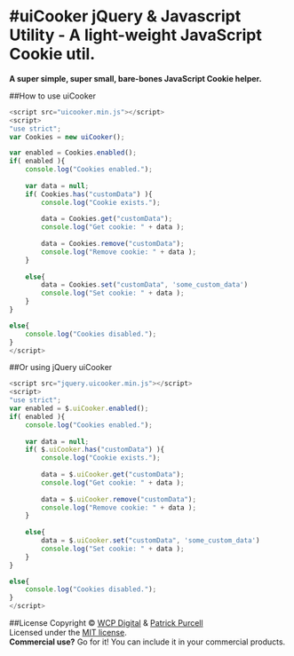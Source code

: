 #uiCooker jQuery &amp; Javascript Utility - A light-weight JavaScript Cookie util.
================================

**A super simple, super small, bare-bones JavaScript Cookie helper.**

##How to use uiCooker

```js
<script src="uicooker.min.js"></script>
<script>
"use strict";
var Cookies = new uiCooker();

var enabled = Cookies.enabled();
if( enabled ){
	console.log("Cookies enabled.");
	
	var data = null;
	if( Cookies.has("customData") ){
		console.log("Cookie exists.");
		
		data = Cookies.get("customData");
		console.log("Get cookie: " + data );
		
		data = Cookies.remove("customData");
		console.log("Remove cookie: " + data );
	}
	
	else{
		data = Cookies.set("customData", 'some_custom_data')
		console.log("Set cookie: " + data );
	}
}

else{
	console.log("Cookies disabled.");
}
</script>
```

##Or using jQuery uiCooker

```js
<script src="jquery.uicooker.min.js"></script>
<script>
"use strict";
var enabled = $.uiCooker.enabled();
if( enabled ){
	console.log("Cookies enabled.");
	
	var data = null;
	if( $.uiCooker.has("customData") ){
		console.log("Cookie exists.");
		
		data = $.uiCooker.get("customData");
		console.log("Get cookie: " + data );
		
		data = $.uiCooker.remove("customData");
		console.log("Remove cookie: " + data );
	}
	
	else{
		data = $.uiCooker.set("customData", 'some_custom_data')
		console.log("Set cookie: " + data );
	}
}

else{
	console.log("Cookies disabled.");
}
</script>
```


##License
Copyright &copy; [WCP Digital](http://www.wcpdigital.com.au) &amp; [Patrick Purcell](http://patrickpurcell.bio)<br>
Licensed under the [MIT license](http://www.opensource.org/licenses/mit-license.php).
<br>**Commercial use?** Go for it! You can include it in your commercial products.
